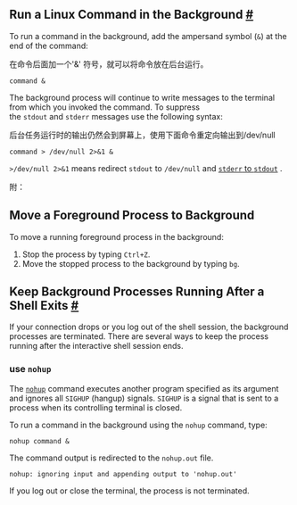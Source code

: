 ## Run a Linux Command in the Background [#](https://linuxize.com/post/how-to-run-linux-commands-in-background/#run-a-linux-command-in-the-background)

To run a command in the background, add the ampersand symbol (`&`) at the end of the command:

在命令后面加一个'&' 符号，就可以将命令放在后台运行。

```shell
command &
```

The background process will continue to write messages to the terminal from which you invoked the command. To suppress the `stdout` and `stderr` messages use the following syntax:

后台任务运行时的输出仍然会到屏幕上，使用下面命令重定向输出到/dev/null

```shell
command > /dev/null 2>&1 & 
```

`>/dev/null 2>&1` means redirect `stdout` to `/dev/null` and [`stderr` to `stdout`](https://linuxize.com/post/bash-redirect-stderr-stdout/) .

附：

## Move a Foreground Process to Background

To move a running foreground process in the background:

1. Stop the process by typing `Ctrl+Z`.
2. Move the stopped process to the background by typing `bg`.

## Keep Background Processes Running After a Shell Exits [#](https://linuxize.com/post/how-to-run-linux-commands-in-background/#keep-background-processes-running-after-a-shell-exits)

If your connection drops or you log out of the shell session, the background processes are terminated. There are several ways to keep the process running after the interactive shell session ends.

### use `nohup`

The [`nohup`](https://linuxize.com/post/linux-nohup-command/) command executes another program specified as its argument and ignores all `SIGHUP` (hangup) signals. `SIGHUP` is a signal that is sent to a process when its controlling terminal is closed.

To run a command in the background using the `nohup` command, type:

```shell
nohup command &
```

The command output is redirected to the `nohup.out` file.

```shell
nohup: ignoring input and appending output to 'nohup.out'
```

If you log out or close the terminal, the process is not terminated.






























